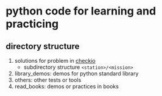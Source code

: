 # python code for learning and practicing

## directory structure

1. solutions for problem in [checkio](http://www.checkio.org/)
    - subdirectory structure `<station>/<mission>`
2. library_demos:  demos for python standard library
3. others: other tests or tools
4. read_books: demos or practices in books

